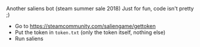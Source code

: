 Another saliens bot (steam summer sale 2018)
Just for fun, code isn't pretty ;)

* Go to https://steamcommunity.com/saliengame/gettoken
* Put the token in `token.txt` (only the token itself, nothing else)
* Run saliens
